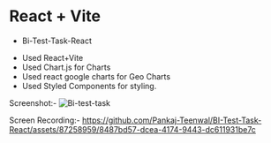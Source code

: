 # React + Vite
* Bi-Test-Task-React
- Used React+Vite
- Used Chart.js for Charts
- Used react google charts for Geo Charts
- Used Styled Components for styling.

Screenshot:-
![Bi-test-task](https://github.com/Pankaj-Teenwal/BI-Test-Task-React/assets/87258959/bec4c298-80b9-4a12-ac0b-7704c5d55a1d)

Screen Recording:-
https://github.com/Pankaj-Teenwal/BI-Test-Task-React/assets/87258959/8487bd57-dcea-4174-9443-dc611931be7c

